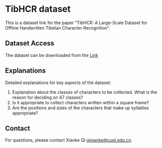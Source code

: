 # TibHCR dataset

This is a dataset link for the paper "TibHCR: A Large-Scale Dataset for Offline Handwritten Tibetan Character Recognition".

## Dataset Access 
The dataset can be downloaded from the [Link](https://huggingface.co/datasets/qixiaoke/TibHCR)

## Explanations
Detailed explanations for key aspects of the dataset:

1) Explanation about the classes of characters to be collected. What is the reason for deciding on 47 classes?
2) Is it appropriate to collect characters written within a square frame?
3) Are the positions and sizes of the characters that make up syllables appropriate?

## Contact
For questions, please contact Xiaoke Qi <qixiaoke@cupl.edu.cn>.
